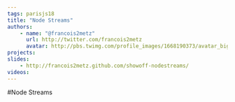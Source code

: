 ```yaml
---
tags: parisjs18
title: "Node Streams"
authors:
    - name: "@francois2metz"
      url: http://twitter.com/francois2metz
      avatar: http://pbs.twimg.com/profile_images/1668190373/avatar_bigger.png
projects:
slides:
    - http://francois2metz.github.com/showoff-nodestreams/
videos:
---
```

#Node Streams

